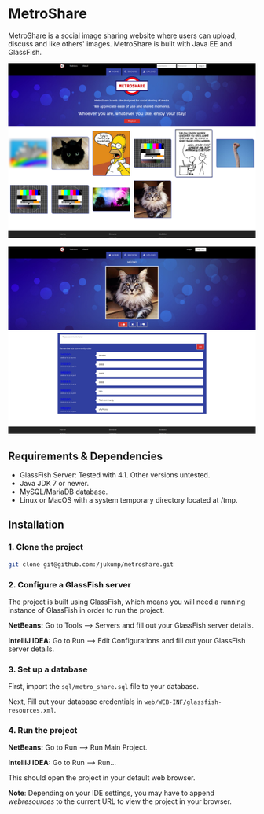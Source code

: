 # MetroShare

MetroShare is a social image sharing website where users can upload,
discuss and like others' images. MetroShare is built with Java EE and GlassFish.

!["Index Page"](screenshots/index_page.png "Index Page")

!["Browse Media"](screenshots/browse_media.png "Browse Media")

## Requirements & Dependencies

* GlassFish Server: Tested with 4.1. Other versions untested.
* Java JDK 7 or newer.
* MySQL/MariaDB database.
* Linux or MacOS with a system temporary directory located at /tmp.

## Installation

### 1. Clone the project

```sh
git clone git@github.com:/jukump/metroshare.git
```

### 2. Configure a GlassFish server

The project is built using GlassFish, which means you will need a running
instance of GlassFish in order to run the project.

**NetBeans:** Go to Tools --> Servers and fill out your GlassFish server details.

**IntelliJ IDEA:** Go to Run --> Edit Configurations and fill out your
GlassFish server details.

### 3. Set up a database

First, import the `sql/metro_share.sql` file to your database.

Next, Fill out your database credentials in
`web/WEB-INF/glassfish-resources.xml`.


### 4. Run the project

**NetBeans:** Go to Run --> Run Main Project.

**IntelliJ IDEA:** Go to Run --> Run...

This should open the project in your default web browser.

**Note**: Depending on your IDE settings, you may have to append *webresources*
to the current URL to view the project in your browser.

